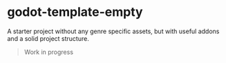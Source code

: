# godot-template-empty

A starter project without any genre specific assets, but with useful addons and a solid project structure.

> Work in progress
